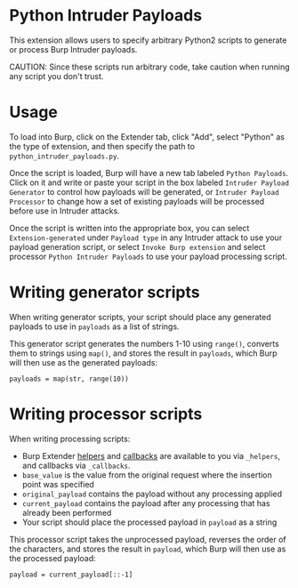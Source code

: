 # Python Intruder Payloads
This extension allows users to specify arbitrary Python2 scripts to generate or process Burp Intruder payloads.

CAUTION: Since these scripts run arbitrary code, take caution when running any script you don't trust.

# Usage
To load into Burp, click on the Extender tab, click "Add", select "Python" as the type of extension, and then specify the path to `python_intruder_payloads.py`.

Once the script is loaded, Burp will have a new tab labeled `Python Payloads`. Click on it and write or paste your script in the box labeled `Intruder Payload Generator` to control how payloads will be generated, or `Intruder Payload Processor` to change how a set of existing payloads will be processed before use in Intruder attacks.

Once the script is written into the appropriate box, you can select `Extension-generated` under `Payload type` in any Intruder attack to use your payload generation script, or select `Invoke Burp extension` and select processor `Python Intruder Payloads` to use your payload processing script.

# Writing generator scripts
When writing generator scripts, your script should place any generated payloads to use in `payloads` as a list of strings.

This generator script generates the numbers 1-10 using `range()`, converts them to strings using `map()`, and stores the result in `payloads`, which Burp will then use as the generated payloads:
```
payloads = map(str, range(10))
```

# Writing processor scripts

When writing processing scripts:
* Burp Extender [helpers](https://portswigger.net/burp/extender/api/burp/IExtensionHelpers.html) and [callbacks](https://portswigger.net/burp/extender/api/burp/IBurpExtenderCallbacks.html) are available to you via `_helpers`, and callbacks via `_callbacks`.
* `base_value` is the value from the original request where the insertion point was specified
* `original_payload` contains the payload without any processing applied
* `current_payload` contains the payload after any processing that has already been performed
* Your script should place the processed payload in `payload` as a string

This processor script takes the unprocessed payload, reverses the order of the characters, and stores the result in `payload`, which Burp will then use as the processed payload:
```
payload = current_payload[::-1]
```
